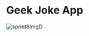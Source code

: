 # Geek Joke App

![sprint8ImgD](https://user-images.githubusercontent.com/54006453/125172573-c0381680-e1ba-11eb-9451-68e70f65a20e.png)
